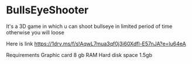 # BullsEyeShooter
It's a 3D game in which u can shoot bullseye in limited period of time otherwise you will loose

Here is link
https://1drv.ms/f/s!AqwL7mua3qf0j3i60Xdfl-E57nJA?e=lu64eA

Requirements
Graphic card
8 gb RAM
Hard disk space 1.5gb
